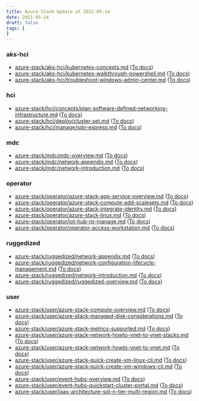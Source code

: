 ```yaml
---
title: Azure Stack Update at 2021-05-14
date: 2021-05-14
draft: false
tags: [
]
---
```


### aks-hci
- [azure-stack/aks-hci/kubernetes-concepts.md](https://github.com/MicrosoftDocs/azure-stack-docs/compare/f1d2403..de84b3d#diff-ba93e73760af0642610159cf68e96b2223d335636c9b5258a99627fd6cb388c4) ([To docs](https://docs.microsoft.com/en-us/azure-stack/aks-hci/kubernetes-concepts?WT.mc_id=AZ-MVP-5003408))
- [azure-stack/aks-hci/kubernetes-walkthrough-powershell.md](https://github.com/MicrosoftDocs/azure-stack-docs/compare/f1d2403..de84b3d#diff-eba8a2a9e2a4988628778e1e03b08cf6c3fedd14541926c70e5ec527a659f979) ([To docs](https://docs.microsoft.com/en-us/azure-stack/aks-hci/kubernetes-walkthrough-powershell?WT.mc_id=AZ-MVP-5003408))
- [azure-stack/aks-hci/troubleshoot-windows-admin-center.md](https://github.com/MicrosoftDocs/azure-stack-docs/compare/f1d2403..de84b3d#diff-b697c7338ff261df7739e88507fb304d9b84ee0be3a0fe0b53ea3ab39412fcdf) ([To docs](https://docs.microsoft.com/en-us/azure-stack/aks-hci/troubleshoot-windows-admin-center?WT.mc_id=AZ-MVP-5003408))
    
### hci
- [azure-stack/hci/concepts/plan-software-defined-networking-infrastructure.md](https://github.com/MicrosoftDocs/azure-stack-docs/compare/f1d2403..de84b3d#diff-bad16f21dc0c18dcd1a3827aefb839efd45721208845225b8fc9d0a98e672815) ([To docs](https://docs.microsoft.com/en-us/azure-stack/hci/concepts/plan-software-defined-networking-infrastructure?WT.mc_id=AZ-MVP-5003408))
- [azure-stack/hci/deploy/cluster-set.md](https://github.com/MicrosoftDocs/azure-stack-docs/compare/f1d2403..de84b3d#diff-7e83c8cd971fa8d958daf815ce16cba85d8689d6c068147e1b3880ec97bfbd71) ([To docs](https://docs.microsoft.com/en-us/azure-stack/hci/deploy/cluster-set?WT.mc_id=AZ-MVP-5003408))
- [azure-stack/hci/manage/sdn-express.md](https://github.com/MicrosoftDocs/azure-stack-docs/compare/f1d2403..de84b3d#diff-bffc5c1b19e33733a963ccf62006aad1a7f695ed91e994d79733b6badcb494c5) ([To docs](https://docs.microsoft.com/en-us/azure-stack/hci/manage/sdn-express?WT.mc_id=AZ-MVP-5003408))
    
### mdc
- [azure-stack/mdc/mdc-overview.md](https://github.com/MicrosoftDocs/azure-stack-docs/compare/f1d2403..de84b3d#diff-e950b47d2c615dc2d078256dc13548d70cf03bfbfb0aeafe2df19c13808a2dbb) ([To docs](https://docs.microsoft.com/en-us/azure-stack/mdc/mdc-overview?WT.mc_id=AZ-MVP-5003408))
- [azure-stack/mdc/network-appendix.md](https://github.com/MicrosoftDocs/azure-stack-docs/compare/f1d2403..de84b3d#diff-92e2eef688bf5d5232ac117c72000901099f779a7616ab798dd40c3ceb551277) ([To docs](https://docs.microsoft.com/en-us/azure-stack/mdc/network-appendix?WT.mc_id=AZ-MVP-5003408))
- [azure-stack/mdc/network-introduction.md](https://github.com/MicrosoftDocs/azure-stack-docs/compare/f1d2403..de84b3d#diff-17b3cdd0439a47af3ad695dcd9a7c59f3c13542a97d11ed1cbdfeb806b734961) ([To docs](https://docs.microsoft.com/en-us/azure-stack/mdc/network-introduction?WT.mc_id=AZ-MVP-5003408))
    
### operator
- [azure-stack/operator/azure-stack-app-service-overview.md](https://github.com/MicrosoftDocs/azure-stack-docs/compare/f1d2403..de84b3d#diff-0497cc7dd39d4fb1d06a9d923f1ef184e081945579b9bf82c000874fb1653b7a) ([To docs](https://docs.microsoft.com/en-us/azure-stack/operator/azure-stack-app-service-overview?WT.mc_id=AZ-MVP-5003408))
- [azure-stack/operator/azure-stack-compute-add-scalesets.md](https://github.com/MicrosoftDocs/azure-stack-docs/compare/f1d2403..de84b3d#diff-afab82a89326a94be59a489cc21ac7564a5bbe396d3c4ca86783bc497bf8e8ae) ([To docs](https://docs.microsoft.com/en-us/azure-stack/operator/azure-stack-compute-add-scalesets?WT.mc_id=AZ-MVP-5003408))
- [azure-stack/operator/azure-stack-integrate-identity.md](https://github.com/MicrosoftDocs/azure-stack-docs/compare/f1d2403..de84b3d#diff-c44feba8d45e33b5c0d63c7e7e1d47c37b83ef87cfd3c38492497f678cfe2c5f) ([To docs](https://docs.microsoft.com/en-us/azure-stack/operator/azure-stack-integrate-identity?WT.mc_id=AZ-MVP-5003408))
- [azure-stack/operator/azure-stack-linux.md](https://github.com/MicrosoftDocs/azure-stack-docs/compare/f1d2403..de84b3d#diff-994200a04862a3f9245de82c5d6d96d101585cb7101e1816885c3ca7d1d57fba) ([To docs](https://docs.microsoft.com/en-us/azure-stack/operator/azure-stack-linux?WT.mc_id=AZ-MVP-5003408))
- [azure-stack/operator/iot-hub-rp-manage.md](https://github.com/MicrosoftDocs/azure-stack-docs/compare/f1d2403..de84b3d#diff-ec1a3ecab0e0ba47388536ad634261d932918a73dcc45aa900446aae3d235455) ([To docs](https://docs.microsoft.com/en-us/azure-stack/operator/iot-hub-rp-manage?WT.mc_id=AZ-MVP-5003408))
- [azure-stack/operator/operator-access-workstation.md](https://github.com/MicrosoftDocs/azure-stack-docs/compare/f1d2403..de84b3d#diff-0f92696a35c1c5972f801d1e9aa49814a65cf4849e26fd391a16226de3c3154c) ([To docs](https://docs.microsoft.com/en-us/azure-stack/operator/operator-access-workstation?WT.mc_id=AZ-MVP-5003408))
    
### ruggedized
- [azure-stack/ruggedized/network-appendix.md](https://github.com/MicrosoftDocs/azure-stack-docs/compare/f1d2403..de84b3d#diff-f1eae2d56a24c342996ed7fdcd079e33d17577f0b81012327348825627de39f7) ([To docs](https://docs.microsoft.com/en-us/azure-stack/ruggedized/network-appendix?WT.mc_id=AZ-MVP-5003408))
- [azure-stack/ruggedized/network-configuration-lifecycle-management.md](https://github.com/MicrosoftDocs/azure-stack-docs/compare/f1d2403..de84b3d#diff-b21e47719ed4c46f0d21a30480b8ce072fbeb0ba70420d86ba3c51956db296a8) ([To docs](https://docs.microsoft.com/en-us/azure-stack/ruggedized/network-configuration-lifecycle-management?WT.mc_id=AZ-MVP-5003408))
- [azure-stack/ruggedized/network-introduction.md](https://github.com/MicrosoftDocs/azure-stack-docs/compare/f1d2403..de84b3d#diff-250cebfb9aac710392cf3a2905936ae046a5c59e4d1554f104df890af37dbb50) ([To docs](https://docs.microsoft.com/en-us/azure-stack/ruggedized/network-introduction?WT.mc_id=AZ-MVP-5003408))
- [azure-stack/ruggedized/ruggedized-overview.md](https://github.com/MicrosoftDocs/azure-stack-docs/compare/f1d2403..de84b3d#diff-c98ce0c2f50456d1c6fb35562eed25a8934fc8e1e4a45c4b0f1f0c69f74a52d5) ([To docs](https://docs.microsoft.com/en-us/azure-stack/ruggedized/ruggedized-overview?WT.mc_id=AZ-MVP-5003408))
    
### user
- [azure-stack/user/azure-stack-compute-overview.md](https://github.com/MicrosoftDocs/azure-stack-docs/compare/f1d2403..de84b3d#diff-aa7e65d730a9fd76183c9554d3bb66338735703dc09b852a273921f998b26f3b) ([To docs](https://docs.microsoft.com/en-us/azure-stack/user/azure-stack-compute-overview?WT.mc_id=AZ-MVP-5003408))
- [azure-stack/user/azure-stack-managed-disk-considerations.md](https://github.com/MicrosoftDocs/azure-stack-docs/compare/f1d2403..de84b3d#diff-6b68ca7d760ba28e900501fbaf4e2fc70ea43a6e7688e8502b2402465dc78e4d) ([To docs](https://docs.microsoft.com/en-us/azure-stack/user/azure-stack-managed-disk-considerations?WT.mc_id=AZ-MVP-5003408))
- [azure-stack/user/azure-stack-metrics-supported.md](https://github.com/MicrosoftDocs/azure-stack-docs/compare/f1d2403..de84b3d#diff-663f038b7e5ba0de9d0bb8c3b782e37d7f821da46f8855999583f93d57007001) ([To docs](https://docs.microsoft.com/en-us/azure-stack/user/azure-stack-metrics-supported?WT.mc_id=AZ-MVP-5003408))
- [azure-stack/user/azure-stack-network-howto-vnet-to-vnet-stacks.md](https://github.com/MicrosoftDocs/azure-stack-docs/compare/f1d2403..de84b3d#diff-b80de60803b1b5f857a53b2da9ecace4799fb840c51085035e9cb485f674cec9) ([To docs](https://docs.microsoft.com/en-us/azure-stack/user/azure-stack-network-howto-vnet-to-vnet-stacks?WT.mc_id=AZ-MVP-5003408))
- [azure-stack/user/azure-stack-network-howto-vnet-to-vnet.md](https://github.com/MicrosoftDocs/azure-stack-docs/compare/f1d2403..de84b3d#diff-4b9332b931bf1707b334322f2d832d6b1136c771bffc6eacd8b672c795865a68) ([To docs](https://docs.microsoft.com/en-us/azure-stack/user/azure-stack-network-howto-vnet-to-vnet?WT.mc_id=AZ-MVP-5003408))
- [azure-stack/user/azure-stack-quick-create-vm-linux-cli.md](https://github.com/MicrosoftDocs/azure-stack-docs/compare/f1d2403..de84b3d#diff-a85c426bd7e1ab384e8dfd21590f27976b6522b6b70227b3c762c1f0618a3d68) ([To docs](https://docs.microsoft.com/en-us/azure-stack/user/azure-stack-quick-create-vm-linux-cli?WT.mc_id=AZ-MVP-5003408))
- [azure-stack/user/azure-stack-quick-create-vm-windows-cli.md](https://github.com/MicrosoftDocs/azure-stack-docs/compare/f1d2403..de84b3d#diff-d67959f5e5320edf0870a8e03135c743bcfb677474693c7ab8719d241fc6ce5d) ([To docs](https://docs.microsoft.com/en-us/azure-stack/user/azure-stack-quick-create-vm-windows-cli?WT.mc_id=AZ-MVP-5003408))
- [azure-stack/user/event-hubs-overview.md](https://github.com/MicrosoftDocs/azure-stack-docs/compare/f1d2403..de84b3d#diff-b537a76baab5186b3f16291f3ed69a6cb8171fecef0fac8d29c9784ceec15f8f) ([To docs](https://docs.microsoft.com/en-us/azure-stack/user/event-hubs-overview?WT.mc_id=AZ-MVP-5003408))
- [azure-stack/user/event-hubs-quickstart-cluster-portal.md](https://github.com/MicrosoftDocs/azure-stack-docs/compare/f1d2403..de84b3d#diff-d7e953d8f479137228e7ea32f9d8513affbeda4b396ab3a237cf7ec6765d7504) ([To docs](https://docs.microsoft.com/en-us/azure-stack/user/event-hubs-quickstart-cluster-portal?WT.mc_id=AZ-MVP-5003408))
- [azure-stack/user/iaas-architecture-sql-n-tier-multi-region.md](https://github.com/MicrosoftDocs/azure-stack-docs/compare/f1d2403..de84b3d#diff-9d7ac8ad3db5d0c1b559b698a505ee67e9553fce2e30c5a3d0fa2b26b6040232) ([To docs](https://docs.microsoft.com/en-us/azure-stack/user/iaas-architecture-sql-n-tier-multi-region?WT.mc_id=AZ-MVP-5003408))
    
